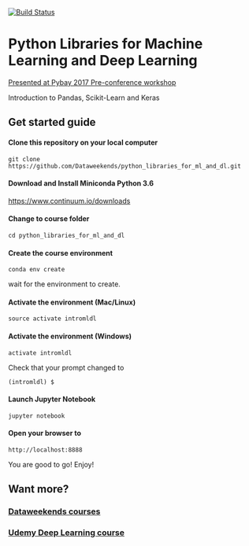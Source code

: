 [![Build Status](https://travis-ci.org/Dataweekends/python_libraries_for_ml_and_dl.svg?branch=master)](https://travis-ci.org/Dataweekends/python_libraries_for_ml_and_dl)


# Python Libraries for Machine Learning and Deep Learning

<a href="https://pybay.com/speaker/francesco-mosconi/#talk-114" target="_blank">Presented at Pybay 2017 Pre-conference workshop</a>

Introduction to Pandas, Scikit-Learn and Keras

## Get started guide

#### Clone this repository on your local computer

```
git clone https://github.com/Dataweekends/python_libraries_for_ml_and_dl.git
```

#### Download and Install Miniconda Python 3.6

https://www.continuum.io/downloads

#### Change to course folder

```
cd python_libraries_for_ml_and_dl
```

#### Create the course environment

```
conda env create
```

wait for the environment to create.

#### Activate the environment (Mac/Linux)
```
source activate intromldl
```

#### Activate the environment (Windows)
```
activate intromldl
```

Check that your prompt changed to

```
(intromldl) $
```

#### Launch Jupyter Notebook

```
jupyter notebook
```

#### Open your browser to

```
http://localhost:8888
```

You are good to go! Enjoy!


## Want more?

### <a href="https://www.dataweekends.com/sign-up" target="_blank">Dataweekends courses</a>
### <a href="https://www.dataweekends.com/udemy" target="_blank">Udemy Deep Learning course</a>
